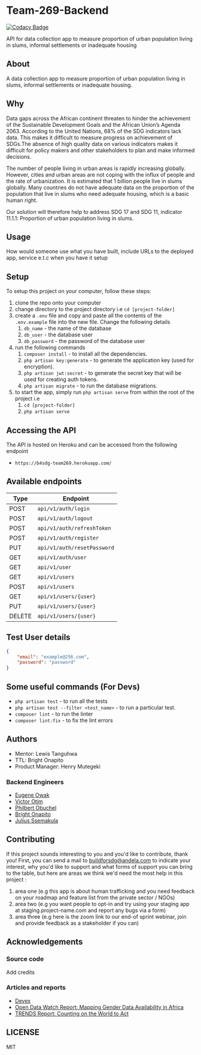# Team-269-Backend

[![Codacy Badge](https://api.codacy.com/project/badge/Grade/27dcc4acfa9c4d8f95f058acd398a058)](https://app.codacy.com/gh/BuildForSDG/Team-269-Backend?utm_source=github.com&utm_medium=referral&utm_content=BuildForSDG/Team-269-Backend&utm_campaign=Badge_Grade_Settings)

API for data collection app to measure proportion of urban population living in slums, informal settlements or inadequate housing

## About

A data collection app to measure proportion of urban population living in slums, informal settlements or inadequate housing.

## Why

Data gaps across the African continent threaten to hinder the achievement of the Sustainable Development Goals and the African Union’s Agenda 2063. According to the United Nations, 68% of the SDG indicators lack data. This makes it difficult to measure progress on achievement of SDGs.The absence of high quality data on various indicators makes it difficult for policy makers and other stakeholders to plan and make informed decisions.

The number of people living in urban areas is rapidly increasing globally. However, cities and urban areas are not coping with the influx of people and the rate of urbanization. It is estimated that 1 billion people live in slums globally.
Many countries do not have adequate data on the proportion of the population that live in slums who need adequate housing, which is a basic human right.

Our solution will therefore help to address SDG 17 and SDG 11, indicator 11.1.1: Proportion of urban population living in slums.

## Usage

How would someone use what you have built, include URLs to the deployed app, service e.t.c when you have it setup

## Setup

To setup this project on your computer, follow these steps:

1.  clone the repo onto your computer
2.  change directory to the project directory i.e `cd [project-folder]`
3.  create a `.env` file and copy and paste all the contents of the `.env.example` file into the new file. Change the following details
    1.  `db_name` - the name of the database
    2.  `db_user` - the database user
    3.  `db_password` - the password of the database user
4.  run the following commands
    1.  `composer install` - to install all the dependencies.
    2.  `php artisan key:generate` - to generate the application key (used for encryption).
    3.  `php artisan jwt:secret` - to generate the secret key that will be used for creating auth tokens.
    4.  `php artisan migrate` - to run the database migrations.
5.  to start the app, simply run `php artisan serve` from within the root of the project i.e
    1.  `cd [project-folder]`
    2.  `php artisan serve`

## Accessing the API

The API is hosted on Heroku and can be accessed from the following endpoint

-   `https://b4sdg-team269.herokuapp.com/`

## Available endpoints

| **Type** | **Endpoint**                |
| -------- | --------------------------- |
| POST     | `api/v1/auth/login`         |
| POST     | `api/v1/auth/logout`        |
| POST     | `api/v1/auth/refreshToken`  |
| POST     | `api/v1/auth/register`      |
| PUT      | `api/v1/auth/resetPassword` |
| GET      | `api/v1/auth/user`          |
| GET      | `api/v1/user`               |
| GET      | `api/v1/users`              |
| POST     | `api/v1/users`              |
| GET      | `api/v1/users/{user}`       |
| PUT      | `api/v1/users/{user}`       |
| DELETE   | `api/v1/users/{user}`       |

## Test User details

```json
{
    "email": "example@256.com",
    "password": "password"
}
```

## Some useful commands (For Devs)

-   `php artisan test` - to run all the tests
-   `php artisan test --filter <test_name>` - to run a particular test.
-   `composer lint` - to run the linter
-   `composer lint:fix` - to fix the lint errors

## Authors

-   Mentor: Lewis Tanguhwa
-   TTL: Bright Onapito
-   Product Manager: Henry Mutegeki

### Backend Engineers

-   [Eugene Owak](https://github.com/geneowak)
-   [Victor Otim](https://github.com/victor-otim)
-   [Philbert Obuchel](https://github.com/philbertobuchel)
-   [Bright Onapito](https://github.com/onabright)
-   [Julius Ssemakula](https://github.com/microsoftjulius)

## Contributing

If this project sounds interesting to you and you'd like to contribute, thank you!
First, you can send a mail to buildforsdg@andela.com to indicate your interest, why you'd like to support and what forms of support you can bring to the table, but here are areas we think we'd need the most help in this project :

1.  area one (e.g this app is about human trafficking and you need feedback on your roadmap and feature list from the private sector / NGOs)
2.  area two (e.g you want people to opt-in and try using your staging app at staging.project-name.com and report any bugs via a form)
3.  area three (e.g here is the zoom link to our end-of sprint webinar, join and provide feedback as a stakeholder if you can)

## Acknowledgements

### Source code

Add credits

### Articles and reports

-   [Devex](https://www.devex.com/news/data-gaps-threaten-achievement-of-development-goals-in-africa-95825)
-   [Open Data Watch Report: Mapping Gender Data Availability in Africa](https://opendatawatch.com/monitoring-reporting/bridging-gender-data-gaps-in-africa/)
-   [TRENDS Report: Counting on the World to Act](https://countingontheworld.sdsntrends.org/)

## LICENSE

MIT

